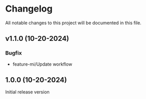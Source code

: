# Changelog

All notable changes to this project will be documented in this file.

## v1.1.0 (10-20-2024)

### Bugfix
* feature-mi/Update workflow

## 1.0.0 (10-20-2024)

Initial release version
